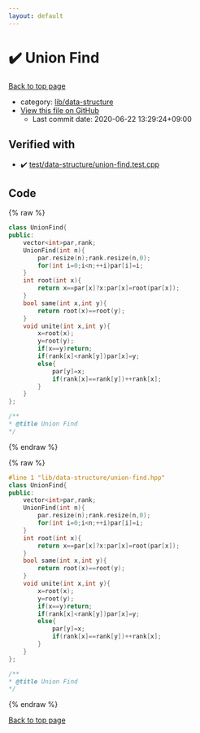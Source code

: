 ```yaml
---
layout: default
---
```


<!-- mathjax config similar to math.stackexchange -->
<script type="text/javascript" async
  src="https://cdnjs.cloudflare.com/ajax/libs/mathjax/2.7.5/MathJax.js?config=TeX-MML-AM_CHTML">
</script>
<script type="text/x-mathjax-config">
  MathJax.Hub.Config({
    TeX: { equationNumbers: { autoNumber: "AMS" }},
    tex2jax: {
      inlineMath: [ ['$','$'] ],
      processEscapes: true
    },
    "HTML-CSS": { matchFontHeight: false },
    displayAlign: "left",
    displayIndent: "2em"
  });
</script>

<script type="text/javascript" src="https://cdnjs.cloudflare.com/ajax/libs/jquery/3.4.1/jquery.min.js"></script>
<script src="https://cdn.jsdelivr.net/npm/jquery-balloon-js@1.1.2/jquery.balloon.min.js" integrity="sha256-ZEYs9VrgAeNuPvs15E39OsyOJaIkXEEt10fzxJ20+2I=" crossorigin="anonymous"></script>
<script type="text/javascript" src="../../../assets/js/copy-button.js"></script>
<link rel="stylesheet" href="../../../assets/css/copy-button.css" />


# :heavy_check_mark: Union Find

<a href="../../../index.html">Back to top page</a>

* category: <a href="../../../index.html#cbed23bc82f8d451042dd45b42d995ac">lib/data-structure</a>
* <a href="{{ site.github.repository_url }}/blob/master/lib/data-structure/union-find.hpp">View this file on GitHub</a>
    - Last commit date: 2020-06-22 13:29:24+09:00




## Verified with

* :heavy_check_mark: <a href="../../../verify/test/data-structure/union-find.test.cpp.html">test/data-structure/union-find.test.cpp</a>


## Code

<a id="unbundled"></a>
{% raw %}
```cpp
class UnionFind{
public:
	vector<int>par,rank;
	UnionFind(int n){
		par.resize(n);rank.resize(n,0);
		for(int i=0;i<n;++i)par[i]=i;
	}
	int root(int x){
		return x==par[x]?x:par[x]=root(par[x]);
	}
	bool same(int x,int y){
		return root(x)==root(y);
	}
	void unite(int x,int y){
		x=root(x);
		y=root(y);
		if(x==y)return;
		if(rank[x]<rank[y])par[x]=y;
		else{
			par[y]=x;
			if(rank[x]==rank[y])++rank[x];
		}
	}
};

/**
* @title Union Find
*/
```
{% endraw %}

<a id="bundled"></a>
{% raw %}
```cpp
#line 1 "lib/data-structure/union-find.hpp"
class UnionFind{
public:
	vector<int>par,rank;
	UnionFind(int n){
		par.resize(n);rank.resize(n,0);
		for(int i=0;i<n;++i)par[i]=i;
	}
	int root(int x){
		return x==par[x]?x:par[x]=root(par[x]);
	}
	bool same(int x,int y){
		return root(x)==root(y);
	}
	void unite(int x,int y){
		x=root(x);
		y=root(y);
		if(x==y)return;
		if(rank[x]<rank[y])par[x]=y;
		else{
			par[y]=x;
			if(rank[x]==rank[y])++rank[x];
		}
	}
};

/**
* @title Union Find
*/

```
{% endraw %}

<a href="../../../index.html">Back to top page</a>

